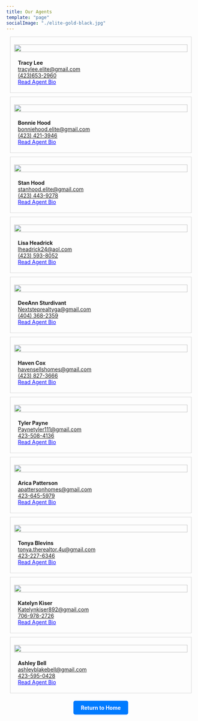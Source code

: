 ```yaml
---
title: Our Agents
template: "page"
socialImage: "./elite-gold-black.jpg"
---
```


<style>
  .agent-container {
    position: relative;
    padding: 10px;
    border: 1px solid lightgray;
    margin: 10px;
    overflow: hidden;
    box-sizing: border-box;
  }

  .read-more-link {
    cursor: pointer;
    color: blue;
    text-decoration: underline;
  }

  .agent-bio {
    max-height: 0;
    overflow: hidden;
    transition: max-height 0.3s ease-out;
  }

  .agent-info-container:focus-within .read-more-link {
    display: none;
  }

  .agent-info-container:focus-within .agent-bio {
    max-height: 100%;
  }

  .agent-info-container {
    display: flex;
    align-items: flex-start;
    justify-content: space-between;
    flex-direction: row;
  }

  .agent-info {
    flex-grow: 1;
    padding: 0 10px;
  }

  .agent-image {
    width: 100%;
    max-width: 250px;
    height: auto;
    order: -1;
  }

  @media only screen and (max-width: 1000px) {
    .agent-info-container {
      align-items: center;
      flex-direction: column;
    }

    .agent-info {
      padding: 10px;
    }

    .agent-image {
      max-width: 100%;
    }
  }
</style>

<!-- Agent 1 -->
<div class="agent-container">
  <div class="agent-info-container" tabindex="0">
    <img src="https://raw.githubusercontent.com/charles-hood/redesign-elite-1/master/content/pages/about/tracylee.jpg" class="agent-info agent-image" />
    <div class="agent-info">
      <span style="display: block;"><strong>Tracy Lee</strong></span>
      <span style="display: block;"><a href="mailto:tracylee.elite@gmail.com">tracylee.elite@gmail.com</a></span>
      <span style="display: block;"><a href="tel:4236532960">(423)653-2960</a></span>
      <label class="read-more-link">Read Agent Bio</label>
      <div class="agent-bio">
        <p>
          Tracy Lee is an active Realtor and the owner of Elite Realtors LLC. Established in 2020 to bring buying and selling back to putting clients first! Mother of three with degrees in business management, allied sciences, and a background in personal training. Her accomplishments range from Masters Club to Regional multi-million dollar producers club with approximately 40-60 transactions per year.
          She specializes in relocation families, first-time home buyers, and new construction homes. Her priority is quality, and she handles every transaction from start to close.
        </p>
        <p>She specializes in relocation families, first-time home buyers, and new construction homes. Her priority is quality, and she handles every transaction from start to close.</p>
      </div>
    </div>
  </div>
</div>

<!-- Agent 2 -->
<div class="agent-container">
  <div class="agent-info-container" tabindex="0">
    <img src="https://raw.githubusercontent.com/charles-hood/redesign-elite-1/master/content/pages/about/bonniehood.jpg" class="agent-info agent-image" />
    <div class="agent-info">
      <span style="display: block;"><strong>Bonnie Hood</strong></span>
      <span style="display: block;"><a href="mailto:bonniehood.elite@gmail.com">bonniehood.elite@gmail.com</a></span>
      <span style="display: block;"><a href="tel:4234213946">(423) 421-3946</a></span>
      <label class="read-more-link">Read Agent Bio</label>
      <div class="agent-bio">
        <p>
          Bonnie is a native of North Georgia. She received her REALTOR license in 1997. After gaining valuable experience in real estate, she acquired her Broker's license. She specializes in residential real estate in the Chattanooga, Tennessee and North Georgia Areas. Whether you are buying or selling your home, it can be a stressful task. So, as your REALTOR, her job is to take the stress out of your hand. Communication is a vital factor to success in Real Estate. That's why she communicates every step of the way. That gives you assurance knowing that she's there to guide you. Her goal is to satisfy your needs, whether it is your first home or your last home. She will always put herself in your shoes.
          Bonnie currently resides with husband Stan in Ringgold, Georgia. In her spare time, she enjoys spending time with family and friends, reading, and antique shopping.
        </p>
      </div>
    </div>
  </div>
</div>

<!-- Agent 3 -->
<div class="agent-container">
  <div class="agent-info-container" tabindex="0">
    <img src="https://raw.githubusercontent.com/charles-hood/redesign-elite-1/master/content/pages/about/stanhood.jpg" class="agent-info agent-image" />
    <div class="agent-info">
      <span style="display: block;"><strong>Stan Hood</strong></span>
      <span style="display: block;"><a href="mailto:stanhood.elite@gmail.com">stanhood.elite@gmail.com</a></span>
      <span style="display: block;"><a href="tel:4234439278">(423) 443-9278</a></span>
      <label class="read-more-link">Read Agent Bio</label>
      <div class="agent-bio">
        <p>
          Stan received his license in 2006 but took a break from real estate in 2010. He returned to real estate in 2019 to work with his wife as a team.
          He specializes in residential properties for buyers and sellers. He will work hard for you from finding your property to the close. Call him today!
        </p>
      </div>
    </div>
  </div>
</div>

<!-- Agent 4 -->
<div class="agent-container">
  <div class="agent-info-container" tabindex="0">
    <img src="https://raw.githubusercontent.com/charles-hood/redesign-elite-1/master/content/pages/about/lisaheadrick.jpg" class="agent-info agent-image" />
    <div class="agent-info">
      <span style="display: block;"><strong>Lisa Headrick</strong></span>
      <span style="display: block;"><a href="mailto:lheadrick24@aol.com">lheadrick24@aol.com</a></span>
      <span style="display: block;"><a href="tel:4235938052">(423) 593-8052</a></span>
      <label class="read-more-link">Read Agent Bio</label>
      <div class="agent-bio">
        <p>
          Lisa is a lifelong resident of Northwest GA and is very passionate about the well-being of the citizens of this area and is very involved with the thriving business community. As a business professional in Catoosa County, both as an Assistant Deputy Tax Commissioner and real estate broker in Georgia and Tennessee for over 20 years, her personal and professional connections and knowledge of the area work in her favor to help with the smooth sell of your home or find the perfect lifetime investment.
          Lisa has worked for Catoosa County Government for 10 years, also currently serving on the Board for the Catoosa County Economic Development Authority responsible for bringing business and development to the county. Lisa and her husband of 33 years formerly owned a residential and commercial real estate development company and were the first to build a St. Jude Dream Home in the Chattanooga/North Georgia area. She also served 5 years as Executive Officer on the Board of the Northwest Georgia Homebuilders Association. She, her husband, two daughters, and two grandchildren currently live in Chickamauga, GA.
        </p>
      </div>
    </div>
  </div>
</div>

<!-- Agent 5 -->
<div class="agent-container">
  <div class="agent-info-container" tabindex="0">
    <img src="https://raw.githubusercontent.com/charles-hood/redesign-elite-1/master/content/pages/about/deeannsturdivant.jpg" class="agent-info agent-image" />
    <div class="agent-info">
      <span style="display: block;"><strong>DeeAnn Sturdivant</strong></span>
      <span style="display: block;"><a href="mailto:Nextsteprealtyga@gmail.com">Nextsteprealtyga@gmail.com</a></span>
      <span style="display: block;"><a href="tel:4043682359">(404) 368-2359</a></span>
      <label class="read-more-link">Read Agent Bio</label>
      <div class="agent-bio">
        <p>
          DeeAnn is a lifelong resident of Georgia. Her background in real estate began with 24 years as a Real Estate Paralegal. Her love for real estate and passion for people and relationships built is what has driven her to become a Realtor. The knowledge she has gained over the years makes her a valuable asset to anyone looking to buy or sell. Your best interest is her only interest. As a mother of 5 boys, she understands family values and your family will be her priority. Let her show you and your family the way to home ownership!
        </p>
      </div>
    </div>
  </div>
</div>

<!-- Agent 6 -->
<div class="agent-container">
  <div class="agent-info-container" tabindex="0">
    <img src="https://raw.githubusercontent.com/charles-hood/redesign-elite-1/master/content/pages/about/havencox.jpg" class="agent-info agent-image" />
    <div class="agent-info">
      <span style="display: block;"><strong>Haven Cox</strong></span>
      <span style="display: block;"><a href="mailto:havensellshomes@gmail.com">havensellshomes@gmail.com</a></span>
      <span style="display: block;"><a href="tel:4238273666">(423) 827-3666</a></span>
      <label class="read-more-link">Read Agent Bio</label>
      <div class="agent-bio">
        <p>
          Haven is new to Real Estate but has brought with her over a decade of financing and several years as a contractor in the North Georgia area. This motivated Haven to become a Realtor and to put all her knowledge to work for others. Haven currently resides in Tennessee, where she, her husband of 28 years and 2 children live along the Tennessee river. If you are looking to buy or sell a home in Tennessee, Haven is always ready to make that a peaceful process.
        </p>
      </div>
    </div>
  </div>
</div>

<!-- Agent 7 -->
<div class="agent-container">
  <div class="agent-info-container" tabindex="0">
    <img src="https://raw.githubusercontent.com/charles-hood/redesign-elite-1/master/content/pages/about/tylerpayne.jpg" class="agent-info agent-image" />
    <div class="agent-info">
      <span style="display: block;"><strong>Tyler Payne</strong></span>
      <span style="display: block;"><a href="mailto:Paynetyler111@gmail.com">Paynetyler111@gmail.com</a></span>
      <span style="display: block;"><a href="tel:423-508-4136">423-508-4136</a></span>
      <label class="read-more-link">Read Agent Bio</label>
      <div class="agent-bio">
        <p>
          At the end of 2020, Tyler initially began investing in real estate before ultimately deciding to pursue real estate as his full-time career. Over the past year, he has developed relationships that have thrust him even deeper into discovering his passion for real estate. He received his license in March of 2021. Tyler graduated from The McCallie School in 2015, and then attended Lee University where he played baseball for four years and graduated with a degree in Business Finance. As a lifelong resident of the North Georgia and Greater Chattanooga areas, Tyler brings a deep understanding of the community that surrounds it.
        </p>
      </div>
    </div>
  </div>
</div>

<!-- Agent 8 -->
<div class="agent-container">
  <div class="agent-info-container" tabindex="0">
    <img src="https://raw.githubusercontent.com/charles-hood/redesign-elite-1/master/content/pages/about/aricapatterson.jpg" class="agent-info agent-image" />
    <div class="agent-info">
      <span style="display: block;"><strong>Arica Patterson</strong></span>
      <span style="display: block;"><a href="mailto:apattersonhomes@gmail.com">apattersonhomes@gmail.com</a></span>
      <span style="display: block;"><a href="tel:423-645-5979">423-645-5979</a></span>
      <label class="read-more-link">Read Agent Bio</label>
      <div class="agent-bio">
        <p>
          My name is Arica Patterson. I am a devoted Christian, wife, and mother of three. I have been involved in real estate in some capacity my whole life. Most of my family is involved in real estate which has been instrumental in my success as a real estate agent. I am a firm believer in learning from the more experienced people around me. As I have watched and learned over the years I have been fortunate enough to be involved in every step of building a home as well as the remodeling process. As a result, when choosing a home or preparing a home for the market, I can offer my client the knowledge I have gained through my experiences. Buying or selling a home whether it is for you personally or as an investment is one of the biggest and most important decisions one will make. For this reason, I give each real estate transaction my full attention and do my very best to make the process a smooth and seamless transaction for all involved. I look forward to helping any real estate dreams become reality.
        </p>
      </div>
    </div>
  </div>
</div>

<!-- Agent 9 -->
<div class="agent-container">
  <div class="agent-info-container" tabindex="0">
    <img src="https://raw.githubusercontent.com/charles-hood/redesign-elite-1/master/content/pages/about/tonyablevins.jpg" class="agent-info agent-image" />
    <div class="agent-info">
      <span style="display: block;"><strong>Tonya Blevins</strong></span>
      <span style="display: block;"><a href="mailto:tonya.therealtor.4u@gmail.com">tonya.therealtor.4u@gmail.com</a></span>
      <span style="display: block;"><a href="tel:4232276346">423-227-6346</a></span>
      <label class="read-more-link">Read Agent Bio</label>
      <div class="agent-bio">
        <p>
          Tonya Blevins is a devoted Christian and loves her community. She is a native of Chattanooga, Tennessee and North Georgia areas and currently resides in Ringgold, Georgia. She has been a licensed Realtor since 2022. She is licensed in both Georgia and Tennessee. She has 25+ years' experience in leadership and customer service, which has given her the skills needed in real estate. Her desire to help others is what gave her the passion to become a Realtor. She puts integrity, patience, and perseverance into the process of finding a home a success. She will pay attention to detail in each real estate transaction to make the buying/selling process go smoothly. The knowledge she has gained from mentorship and education will help her in achieving that goal. She specializes in first-time home buyers and new construction. She would love to help you and your family find your desired home.
        </p>
      </div>
    </div>
  </div>
</div>

<!-- Agent 10 -->
<div class="agent-container">
  <div class="agent-info-container" tabindex="0">
    <img src="https://raw.githubusercontent.com/charles-hood/redesign-elite-1/master/content/pages/about/katelynkiser.jpg" class="agent-info agent-image" />
    <div class="agent-info">
      <span style="display: block;"><strong>Katelyn Kiser</strong></span>
      <span style="display: block;"><a href="mailto:Katelynkiser892@gmail.com">Katelynkiser892@gmail.com</a></span>
      <span style="display: block;"><a href="tel:7069782726">706-978-2726</a></span>
      <label class="read-more-link">Read Agent Bio</label>
      <div class="agent-bio">
        <p>
          I am a small-town Realtor with a forever-growing passion to learn. As a Northwest Georgia native, I have intimate knowledge of the area and surrounding areas with a strong desire to help you find your home. Raven is my beautiful daughter that makes me have a very strong will to succeed and make things happen. I treat all clients as if they are family while having a friendly demeanor and a humorous relationship with each of them.
          Establishing a positive communication flow with agents, clients, lenders, and all other parties involved in the closing process is important and I have done just that. All the while assisting first-time home buyers and investors in finding ideal homes by assessing needs, requirements, and budgets. I am a strong negotiator and advocate for my clients… assertive and efficient.
          Is it time for something new? Let's talk!
        </p>
      </div>
    </div>
  </div>
</div>

<!-- Agent 11 -->
<div class="agent-container">
  <div class="agent-info-container" tabindex="0">
    <img src="https://raw.githubusercontent.com/charles-hood/redesign-elite-1/master/content/pages/about/ashleybell.jpg" class="agent-info agent-image" />
    <div class="agent-info">
      <span style="display: block;"><strong>Ashley Bell</strong></span>
      <span style="display: block;"><a href="mailto:ashleyblakebell@gmail.com">ashleyblakebell@gmail.com</a></span>
      <span style="display: block;"><a href="tel:4235950428">423-595-0428</a></span>
      <label class="read-more-link">Read Agent Bio</label>
      <div class="agent-bio">
        <p>
          Ashley is a lifelong resident of Northwest Georgia. She currently resides in Summerville with her husband Scott and daughter Amelia. She obtained her license in January of 2019. She has always had a love for design and real estate and finally decided to start her career in real estate! She is licensed in both the state of Georgia and Tennessee while also having referral connections in the other various states.
          Ashley enjoys working with first-time home buyers. She enjoys allowing her clients to soak in the process while she takes on the work and stress that comes with real estate. Communication is very important to Ashley so that is something you won't have to worry about! She loves walking her clients through the process, providing them with valuable information as well as making connections with not only them but connecting them with contractors to aid in the purchase and/or sale of their home!
          She looks forward to being a part of such a life-changing milestone in you and your family's lives!
        </p>
      </div>
    </div>
  </div>
</div>

<!-- Return to Home Button -->
<div style="text-align: center; margin-top: 20px;">
  <a href="https://eliterealtorsllc.com/" style="text-decoration: none; display: inline-block; padding: 10px 20px; background-color: #007BFF; color: #fff; border-radius: 5px; font-weight: bold;">
    Return to Home
  </a>
</div>
